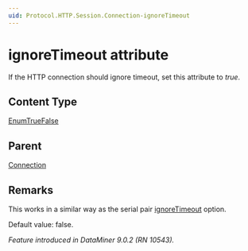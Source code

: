 ```yaml
---
uid: Protocol.HTTP.Session.Connection-ignoreTimeout
---
```


# ignoreTimeout attribute

If the HTTP connection should ignore timeout, set this attribute to *true*.

## Content Type

[EnumTrueFalse](xref:Protocol-EnumTrueFalse)

## Parent

[Connection](xref:Protocol.HTTP.Session.Connection)

## Remarks

This works in a similar way as the serial pair [ignoreTimeout](xref:Protocol.Pairs.Pair-options#ignoretimeout) option.

Default value: false.

*Feature introduced in DataMiner 9.0.2 (RN 10543).*
